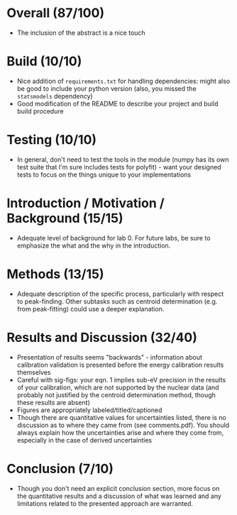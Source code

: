 # Overall (87/100)
 - The inclusion of the abstract is a nice touch

# Build (10/10)
 - Nice addition of `requirements.txt` for handling dependencies: might also
   be good to include your python version (also, you missed the `statsmodels`
   dependency)
 - Good modification of the README to describe your project and build 
   build procedure

# Testing (10/10)
 - In general, don't need to test the tools in the module (numpy has its
   own test suite that I'm sure includes tests for polyfit) - want your
   designed tests to focus on the things unique to your implementations

# Introduction / Motivation / Background (15/15)
 - Adequate level of background for lab 0. For future labs, be sure to 
   emphasize the what and the why in the introduction.

# Methods (13/15)
 - Adequate description of the specific process, particularly with respect to
   peak-finding. Other subtasks such as centroid determination (e.g. from 
   peak-fitting) could use a deeper explanation.

# Results and Discussion (32/40)
 - Presentation of results seems "backwards" - information about calibration 
   validation is presented before the energy calibration results themselves
 - Careful with sig-figs: your eqn. 1 implies sub-eV precision in the results
   of your calibration, which are not supported by the nuclear data (and 
   probably not justified by the centroid determination method, though these
   results are absent)
 - Figures are appropriately labeled/titled/captioned
 - Though there are quantitative values for uncertainties listed, there is no
   discussion as to where they came from (see comments.pdf). You should always
   explain how the uncertainties arise and where they come from, especially in
   the case of derived uncertainties

# Conclusion (7/10)
 - Though you don't need an explicit conclusion section, more focus on the
   quantitative results and a discussion of what was learned and any 
   limitations related to the presented approach are warranted.
